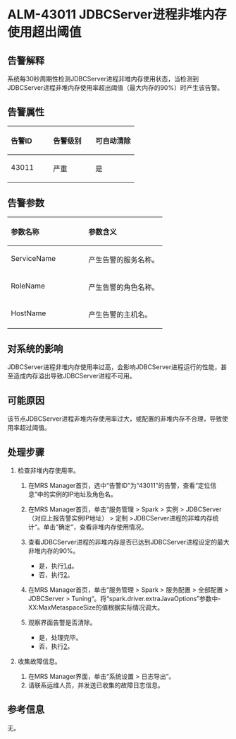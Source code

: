 # ALM-43011 JDBCServer进程非堆内存使用超出阈值<a name="ZH-CN_TOPIC_0174499415"></a>

## 告警解释<a name="zh-cn_topic_0093195114_zh-cn_topic_0087163599_zh-cn_topic_0087039425_section43920869"></a>

系统每30秒周期性检测JDBCServer进程非堆内存使用状态，当检测到JDBCServer进程非堆内存使用率超出阈值（最大内存的90%）时产生该告警。

## 告警属性<a name="zh-cn_topic_0093195114_zh-cn_topic_0087163599_zh-cn_topic_0087039425_section59743502"></a>

<a name="zh-cn_topic_0093195114_zh-cn_topic_0087163599_zh-cn_topic_0087039425_table64843092"></a>
<table><thead align="left"><tr id="zh-cn_topic_0093195114_zh-cn_topic_0087163599_zh-cn_topic_0087039425_row10409628"><th class="cellrowborder" valign="top" width="33.33333333333333%" id="mcps1.1.4.1.1"><p id="zh-cn_topic_0093195114_zh-cn_topic_0087163599_zh-cn_topic_0087039425_p37873528"><a name="zh-cn_topic_0093195114_zh-cn_topic_0087163599_zh-cn_topic_0087039425_p37873528"></a><a name="zh-cn_topic_0093195114_zh-cn_topic_0087163599_zh-cn_topic_0087039425_p37873528"></a>告警ID</p>
</th>
<th class="cellrowborder" valign="top" width="33.33333333333333%" id="mcps1.1.4.1.2"><p id="zh-cn_topic_0093195114_zh-cn_topic_0087163599_zh-cn_topic_0087039425_p47856888"><a name="zh-cn_topic_0093195114_zh-cn_topic_0087163599_zh-cn_topic_0087039425_p47856888"></a><a name="zh-cn_topic_0093195114_zh-cn_topic_0087163599_zh-cn_topic_0087039425_p47856888"></a>告警级别</p>
</th>
<th class="cellrowborder" valign="top" width="33.33333333333333%" id="mcps1.1.4.1.3"><p id="zh-cn_topic_0093195114_zh-cn_topic_0087163599_zh-cn_topic_0087039425_p51202692"><a name="zh-cn_topic_0093195114_zh-cn_topic_0087163599_zh-cn_topic_0087039425_p51202692"></a><a name="zh-cn_topic_0093195114_zh-cn_topic_0087163599_zh-cn_topic_0087039425_p51202692"></a>可自动清除</p>
</th>
</tr>
</thead>
<tbody><tr id="zh-cn_topic_0093195114_zh-cn_topic_0087163599_zh-cn_topic_0087039425_row53777413"><td class="cellrowborder" valign="top" width="33.33333333333333%" headers="mcps1.1.4.1.1 "><p id="zh-cn_topic_0093195114_zh-cn_topic_0087163599_zh-cn_topic_0087039425_p61003235"><a name="zh-cn_topic_0093195114_zh-cn_topic_0087163599_zh-cn_topic_0087039425_p61003235"></a><a name="zh-cn_topic_0093195114_zh-cn_topic_0087163599_zh-cn_topic_0087039425_p61003235"></a>43011</p>
</td>
<td class="cellrowborder" valign="top" width="33.33333333333333%" headers="mcps1.1.4.1.2 "><p id="zh-cn_topic_0093195114_zh-cn_topic_0087163599_zh-cn_topic_0087039425_p42315013"><a name="zh-cn_topic_0093195114_zh-cn_topic_0087163599_zh-cn_topic_0087039425_p42315013"></a><a name="zh-cn_topic_0093195114_zh-cn_topic_0087163599_zh-cn_topic_0087039425_p42315013"></a>严重</p>
</td>
<td class="cellrowborder" valign="top" width="33.33333333333333%" headers="mcps1.1.4.1.3 "><p id="zh-cn_topic_0093195114_zh-cn_topic_0087163599_zh-cn_topic_0087039425_p4964052"><a name="zh-cn_topic_0093195114_zh-cn_topic_0087163599_zh-cn_topic_0087039425_p4964052"></a><a name="zh-cn_topic_0093195114_zh-cn_topic_0087163599_zh-cn_topic_0087039425_p4964052"></a>是</p>
</td>
</tr>
</tbody>
</table>

## 告警参数<a name="zh-cn_topic_0093195114_zh-cn_topic_0087163599_zh-cn_topic_0087039425_section820607"></a>

<a name="zh-cn_topic_0093195114_zh-cn_topic_0087163599_zh-cn_topic_0087039425_table66543927"></a>
<table><thead align="left"><tr id="zh-cn_topic_0093195114_zh-cn_topic_0087163599_zh-cn_topic_0087039425_row61284534"><th class="cellrowborder" valign="top" width="50%" id="mcps1.1.3.1.1"><p id="zh-cn_topic_0093195114_zh-cn_topic_0087163599_zh-cn_topic_0087039425_p65100236"><a name="zh-cn_topic_0093195114_zh-cn_topic_0087163599_zh-cn_topic_0087039425_p65100236"></a><a name="zh-cn_topic_0093195114_zh-cn_topic_0087163599_zh-cn_topic_0087039425_p65100236"></a>参数名称</p>
</th>
<th class="cellrowborder" valign="top" width="50%" id="mcps1.1.3.1.2"><p id="zh-cn_topic_0093195114_zh-cn_topic_0087163599_zh-cn_topic_0087039425_p38627770"><a name="zh-cn_topic_0093195114_zh-cn_topic_0087163599_zh-cn_topic_0087039425_p38627770"></a><a name="zh-cn_topic_0093195114_zh-cn_topic_0087163599_zh-cn_topic_0087039425_p38627770"></a>参数含义</p>
</th>
</tr>
</thead>
<tbody><tr id="zh-cn_topic_0093195114_zh-cn_topic_0087163599_zh-cn_topic_0087039425_row41841705"><td class="cellrowborder" valign="top" width="50%" headers="mcps1.1.3.1.1 "><p id="zh-cn_topic_0093195114_zh-cn_topic_0087163599_zh-cn_topic_0087039425_p33734977"><a name="zh-cn_topic_0093195114_zh-cn_topic_0087163599_zh-cn_topic_0087039425_p33734977"></a><a name="zh-cn_topic_0093195114_zh-cn_topic_0087163599_zh-cn_topic_0087039425_p33734977"></a>ServiceName</p>
</td>
<td class="cellrowborder" valign="top" width="50%" headers="mcps1.1.3.1.2 "><p id="zh-cn_topic_0093195114_zh-cn_topic_0087163599_zh-cn_topic_0087039425_p48178601"><a name="zh-cn_topic_0093195114_zh-cn_topic_0087163599_zh-cn_topic_0087039425_p48178601"></a><a name="zh-cn_topic_0093195114_zh-cn_topic_0087163599_zh-cn_topic_0087039425_p48178601"></a>产生告警的服务名称。</p>
</td>
</tr>
<tr id="zh-cn_topic_0093195114_zh-cn_topic_0087163599_zh-cn_topic_0087039425_row30954226"><td class="cellrowborder" valign="top" width="50%" headers="mcps1.1.3.1.1 "><p id="zh-cn_topic_0093195114_zh-cn_topic_0087163599_zh-cn_topic_0087039425_p24264406"><a name="zh-cn_topic_0093195114_zh-cn_topic_0087163599_zh-cn_topic_0087039425_p24264406"></a><a name="zh-cn_topic_0093195114_zh-cn_topic_0087163599_zh-cn_topic_0087039425_p24264406"></a>RoleName</p>
</td>
<td class="cellrowborder" valign="top" width="50%" headers="mcps1.1.3.1.2 "><p id="zh-cn_topic_0093195114_zh-cn_topic_0087163599_zh-cn_topic_0087039425_p19259870"><a name="zh-cn_topic_0093195114_zh-cn_topic_0087163599_zh-cn_topic_0087039425_p19259870"></a><a name="zh-cn_topic_0093195114_zh-cn_topic_0087163599_zh-cn_topic_0087039425_p19259870"></a>产生告警的角色名称。</p>
</td>
</tr>
<tr id="zh-cn_topic_0093195114_zh-cn_topic_0087163599_zh-cn_topic_0087039425_row39121107"><td class="cellrowborder" valign="top" width="50%" headers="mcps1.1.3.1.1 "><p id="zh-cn_topic_0093195114_zh-cn_topic_0087163599_zh-cn_topic_0087039425_p14693133"><a name="zh-cn_topic_0093195114_zh-cn_topic_0087163599_zh-cn_topic_0087039425_p14693133"></a><a name="zh-cn_topic_0093195114_zh-cn_topic_0087163599_zh-cn_topic_0087039425_p14693133"></a>HostName</p>
</td>
<td class="cellrowborder" valign="top" width="50%" headers="mcps1.1.3.1.2 "><p id="zh-cn_topic_0093195114_zh-cn_topic_0087163599_zh-cn_topic_0087039425_p49293152"><a name="zh-cn_topic_0093195114_zh-cn_topic_0087163599_zh-cn_topic_0087039425_p49293152"></a><a name="zh-cn_topic_0093195114_zh-cn_topic_0087163599_zh-cn_topic_0087039425_p49293152"></a>产生告警的主机名。</p>
</td>
</tr>
</tbody>
</table>

## 对系统的影响<a name="zh-cn_topic_0093195114_zh-cn_topic_0087163599_zh-cn_topic_0087039425_section7385465"></a>

JDBCServer进程非堆内存使用率过高，会影响JDBCServer进程运行的性能，甚至造成内存溢出导致JDBCServer进程不可用。

## 可能原因<a name="zh-cn_topic_0093195114_zh-cn_topic_0087163599_zh-cn_topic_0087039425_section66469189"></a>

该节点JDBCServer进程非堆内存使用率过大，或配置的非堆内存不合理，导致使用率超过阈值。

## 处理步骤<a name="zh-cn_topic_0093195114_zh-cn_topic_0087163599_zh-cn_topic_0087039425_section61351797"></a>

1.  检查非堆内存使用率。
    1.  在MRS Manager首页，选中“告警ID”为“43011”的告警，查看“定位信息”中的实例的IP地址及角色名。
    2.  在MRS Manager首页，单击“服务管理 \> Spark \> 实例 \> JDBCServer（对应上报告警实例IP地址） \> 定制 \>JDBCServer进程的非堆内存统计“。单击“确定”，查看非堆内存使用情况。
    3.  查看JDBCServer进程的非堆内存是否已达到JDBCServer进程设定的最大非堆内存的90%。
        -   是，执行[1.d](#zh-cn_topic_0093195114_zh-cn_topic_0087163599_li1011493181634)。
        -   否，执行[2](#zh-cn_topic_0093195114_zh-cn_topic_0087163599_li40881691175629)。

    4.  <a name="zh-cn_topic_0093195114_zh-cn_topic_0087163599_li1011493181634"></a>在MRS Manager首页，单击“服务管理 \> Spark \> 服务配置 \> 全部配置 \> JDBCServer \> Tuning“。将“spark.driver.extraJavaOptions”参数中-XX:MaxMetaspaceSize的值根据实际情况调大。
    5.  观察界面告警是否清除。
        -   是，处理完毕。
        -   否，执行[2](#zh-cn_topic_0093195114_zh-cn_topic_0087163599_li40881691175629)。

2.  <a name="zh-cn_topic_0093195114_zh-cn_topic_0087163599_li40881691175629"></a>收集故障信息。
    1.  在MRS Manager界面，单击“系统设置 \> 日志导出”。
    2.  请联系运维人员，并发送已收集的故障日志信息。


## 参考信息<a name="zh-cn_topic_0093195114_zh-cn_topic_0087163599_zh-cn_topic_0087039425_section15295265"></a>

无。

